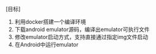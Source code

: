 [目标]
1. 利用docker搭建一个编译环境
2. 下载android emulator源码，编译出emulator可执行文件
3. 修改emulator启动方式，支持直接通过指定img文件启动
4. 在Android中运行emulator
